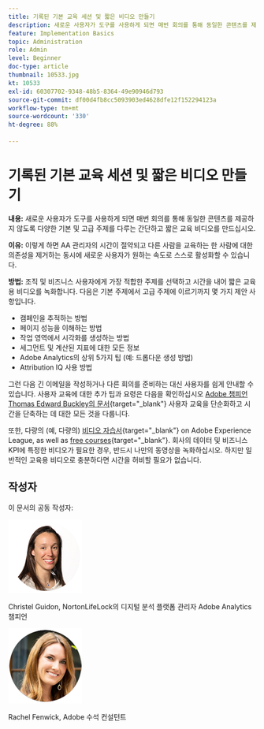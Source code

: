 ```yaml
---
title: 기록된 기본 교육 세션 및 짧은 비디오 만들기
description: 새로운 사용자가 도구를 사용하게 되면 매번 회의를 통해 동일한 콘텐츠를 제공하지 않도록 다양한 기본 및 고급 주제를 다루는 간단하고 짧은 교육 비디오를 만드십시오.
feature: Implementation Basics
topic: Administration
role: Admin
level: Beginner
doc-type: article
thumbnail: 10533.jpg
kt: 10533
exl-id: 60307702-9348-48b5-8364-49e90946d793
source-git-commit: df00d4fb8cc5093903ed4628dfe12f152294123a
workflow-type: tm+mt
source-wordcount: '330'
ht-degree: 88%

---
```


# 기록된 기본 교육 세션 및 짧은 비디오 만들기

**내용:** 새로운 사용자가 도구를 사용하게 되면 매번 회의를 통해 동일한 콘텐츠를 제공하지 않도록 다양한 기본 및 고급 주제를 다루는 간단하고 짧은 교육 비디오를 만드십시오.

**이유:** 이렇게 하면 AA 관리자의 시간이 절약되고 다른 사람을 교육하는 한 사람에 대한 의존성을 제거하는 동시에 새로운 사용자가 원하는 속도로 스스로 활성화할 수 있습니다.

**방법:** 조직 및 비즈니스 사용자에게 가장 적합한 주제를 선택하고 시간을 내어 짧은 교육용 비디오를 녹화합니다. 다음은 기본 주제에서 고급 주제에 이르기까지 몇 가지 제안 사항입니다.

* 캠페인을 추적하는 방법
* 페이지 성능을 이해하는 방법
* 작업 영역에서 시각화를 생성하는 방법
* 세그먼트 및 계산된 지표에 대한 모든 정보
* Adobe Analytics의 상위 5가지 팁 (예: 드롭다운 생성 방법)
* Attribution IQ 사용 방법

그런 다음 긴 이메일을 작성하거나 다른 회의를 준비하는 대신 사용자를 쉽게 안내할 수 있습니다. 사용자 교육에 대한 추가 팁과 요령은 다음을 확인하십시오 [Adobe 챔피언 Thomas Edward Buckley의 문서](https://experienceleague.adobe.com/docs/analytics-learn/tutorials/administration/key-admin-skills/simplify-training-users.html?lang=ko){target="_blank"} 사용자 교육을 단순화하고 시간을 단축하는 데 대한 모든 것을 다룹니다.

또한, 다량의 (예, 다량의) [비디오 자습서](https://experienceleague.adobe.com/docs/analytics-learn/tutorials/overview.html){target="_blank"} on Adobe Experience League, as well as [free courses](https://experienceleague.adobe.com/?lang=en#dashboard/learning){target="_blank"}. 회사의 데이터 및 비즈니스 KPI에 특정한 비디오가 필요한 경우, 반드시 나만의 동영상을 녹화하십시오. 하지만 일반적인 교육용 비디오로 충분하다면 시간을 허비할 필요가 없습니다.

## 작성자

이 문서의 공동 작성자:

![Christel Guidon](assets/Christel-Headshot-150.png)

Christel Guidon, NortonLifeLock의 디지털 분석 플랫폼 관리자
Adobe Analytics 챔피언

![Rachel Fenwick](assets/Rachel-Fenwick-150.png)

Rachel Fenwick, Adobe 수석 컨설턴트
